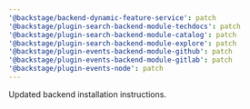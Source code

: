 ```yaml
---
'@backstage/backend-dynamic-feature-service': patch
'@backstage/plugin-search-backend-module-techdocs': patch
'@backstage/plugin-search-backend-module-catalog': patch
'@backstage/plugin-search-backend-module-explore': patch
'@backstage/plugin-events-backend-module-github': patch
'@backstage/plugin-events-backend-module-gitlab': patch
'@backstage/plugin-events-node': patch
---
```


Updated backend installation instructions.
